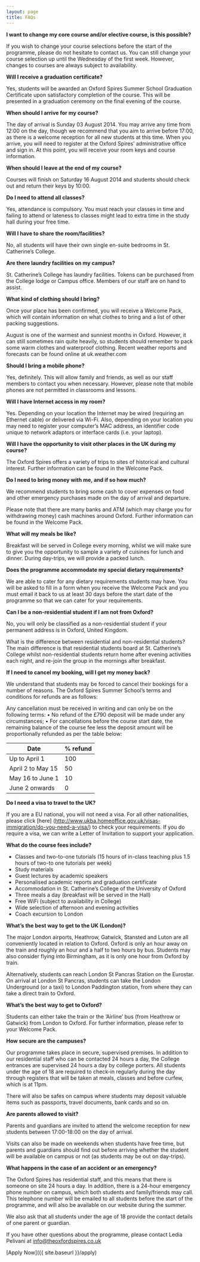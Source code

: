 ```yaml
---
layout: page
title: FAQs
---
```


**I want to change my core course and/or elective course, is this possible?**

If you wish to change your course selections before the start of the programme, please do not hesitate to contact us. You can still change your course selection up until the Wednesday of the first week. However, changes to courses are always subject to availability. 

**Will I receive a graduation certificate?**

Yes, students will be awarded an Oxford Spires Summer School Graduation Certificate upon satisfactory completion of the course. This will be presented in a graduation ceremony on the final evening of the course.

**When should I arrive for my course?**

The day of arrival is Sunday 03 August 2014. You may arrive any time from 12:00 on the day, though we recommend that you aim to arrive before 17:00, as there is a welcome reception for all new students at this time. When you arrive, you will need to register at the Oxford Spires’ administrative office and sign in. At this point, you will receive your room keys and course information.

**When should I leave at the end of my course?**

Courses will finish on Saturday 16 August 2014 and students should check out and return their keys by 10:00.

**Do I need to attend all classes?**

Yes, attendance is compulsory. You must reach your classes in time and failing to attend or lateness to classes might lead to extra time in the study hall during your free time.

**Will I have to share the room/facilities?**

No, all students will have their own single en-suite bedrooms in St. Catherine’s College.

**Are there laundry facilities on my campus?**

St. Catherine’s College has laundry facilities. Tokens can be purchased from the College lodge or Campus office. Members of our staff are on hand to assist.

**What kind of clothing should I bring?**

Once your place has been confirmed, you will receive a Welcome Pack, which will contain information on what clothes to bring and a list of other packing suggestions.

August is one of the warmest and sunniest months in Oxford. However, it can still sometimes rain quite heavily, so students should remember to pack some warm clothes and waterproof clothing. Recent weather reports and forecasts can be found online at uk.weather.com

**Should I bring a mobile phone?**

Yes, definitely. This will allow family and friends, as well as our staff members to contact you when necessary. However, please note that mobile phones are not permitted in classrooms and lessons.

**Will I have Internet access in my room?**

Yes. Depending on your location the Internet may be wired (requiring an Ethernet cable) or delivered via Wi-Fi. Also, depending on your location you may need to register your computer’s MAC address, an identifier code unique to network adaptors or interface cards (i.e. your laptop).

**Will I have the opportunity to visit other places in the UK during my course?**

The Oxford Spires offers a variety of trips to sites of historical and cultural interest. Further information can be found in the Welcome Pack.

**Do I need to bring money with me, and if so how much?**

We recommend students to bring some cash to cover expenses on food and other emergency purchases made on the day of arrival and departure. 

Please note that there are many banks and ATM (which may charge you for withdrawing money) cash machines around Oxford. Further information can be found in the Welcome Pack. 

**What will my meals be like?**

Breakfast will be served in College every morning, whilst we will make sure to give you the opportunity to sample a variety of cuisines for lunch and dinner. During day-trips, we will provide a packed lunch.

**Does the programme accommodate my special dietary requirements?**

We are able to cater for any dietary requirements students may have. You will be asked to fill in a form when you receive the Welcome Pack and you must email it back to us at least 30 days before the start date of the programme so that we can cater for your requirements. 

**Can I be a non-residential student if I am not from Oxford?**

No, you will only be classified as a non-residential student if your permanent address is in Oxford, United Kingdom.

What is the difference between residential and non-residential students?
The main difference is that residential students board at St. Catherine’s College whilst non-residential students return home after evening activities each night, and re-join the group in the mornings after breakfast. 

**If I need to cancel my booking, will I get my money back?**

We understand that students may be forced to cancel their bookings for a number of reasons. The Oxford Spires Summer School’s terms and conditions for refunds are as follows:

Any cancellation must be received in writing and can only be on the following terms:
•	No refund of the £790 deposit will be made under any circumstances;
•	For cancellations before the course start date, the remaining balance of the course fee less the deposit amount will be proportionally refunded as per the table below:

|Date               |% refund                   |
|-------------------|---------------------------|
|Up to April 1      |100                        |
|April 2 to May 15  |50                         |
|May 16 to June 1   |10                         |
|June 2 onwards     |0                          |

**Do I need a visa to travel to the UK?**

If you are a EU national, you will not need a visa. For all other nationalities, please click [here] (http://www.ukba.homeoffice.gov.uk/visas-immigration/do-you-need-a-visa/) to check your requirements. If you do require a visa, we can write a Letter of Invitation to support your application. 

**What do the course fees include?**

- Classes and two-to-one tutorials (15 hours of in-class teaching plus 1.5 hours of two-to one tutorials per week)
- Study materials
- Guest lectures by academic speakers
- Personalised academic reports and graduation certificate
- Accommodation in St. Catherine’s College of the University of Oxford
- Three meals a day (breakfast will be served in the Hall)
- Free WiFi (subject to availability in College)
- Wide selection of afternoon and evening activities
- Coach excursion to London

**What’s the best way to get to the UK (London)?**

The major London airports, Heathrow, Gatwick, Stansted and Luton are all conveniently located in relation to Oxford. Oxford is only an hour away on the train and roughly an hour and a half to two hours by bus. Students may also consider flying into Birmingham, as it is only one hour from Oxford by train. 

Alternatively, students can reach London St Pancras Station on the Eurostar. On arrival at London St Pancras, students can take the London Underground (or a taxi) to London Paddington station, from where they can take a direct train to Oxford.

**What’s the best way to get to Oxford?**

Students can either take the train or the ‘Airline’ bus (from Heathrow or Gatwick) from London to Oxford. For further information, please refer to your Welcome Pack. 

**How secure are the campuses?**

Our programme takes place in secure, supervised premises. In addition to our residential staff who can be contacted 24 hours a day, the College entrances are supervised 24 hours a day by college porters. All students under the age of 18 are required to check-in regularly during the day through registers that will be taken at meals, classes and before curfew, which is at 11pm.

There will also be safes on campus where students may deposit valuable items such as passports, travel documents, bank cards and so on.

**Are parents allowed to visit?**

Parents and guardians are invited to attend the welcome reception for new students between 17:00-18:00 on the day of arrival. 

Visits can also be made on weekends when students have free time, but parents and guardians should find out before arriving whether the student will be available on campus or not (as students may be out on day-trips).

**What happens in the case of an accident or an emergency?**

The Oxford Spires has residential staff, and this means that there is someone on site 24 hours a day. In addition, there is a 24-hour emergency phone number on campus, which both students and family/friends may call. This telephone number will be emailed to all students before the start of the programme, and will also be available on our website during the summer.

We also ask that all students under the age of 18 provide the contact details of one parent or guardian. 

If you have other questions about the programme, please contact Ledia Pelivani at [info@theoxfordspires.co.uk](mailto:info@theoxfordspires.co.uk)

[Apply Now]({{ site.baseurl }}/apply)
